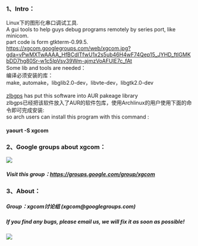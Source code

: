### 1、Intro： ###
Linux下的图形化串口调试工具.<br>
A gui tools to help guys debug programs remotely by series port, like minicom.<br>
part code is form gtkterm-0.99.5. <br>
<a href='https://xgcom.googlegroups.com/web/xgcom.jpg?gda=vPwMXTwAAAA_HfBCdITfwU1x2s5ub46H4wF74Qep15_JYHD_ftIGMKbDD7hg80Sr-w1c5IpVsv39Wm-ajmzVoAFUlE7c_fAt'>https://xgcom.googlegroups.com/web/xgcom.jpg?gda=vPwMXTwAAAA_HfBCdITfwU1x2s5ub46H4wF74Qep15_JYHD_ftIGMKbDD7hg80Sr-w1c5IpVsv39Wm-ajmzVoAFUlE7c_fAt</a><br>
Some lib and tools are needed：<br>
编译必须安装的库：<br>
make, automake，libglib2.0-dev，libvte-dev，libgtk2.0-dev<br><br>
<a href='http://code.google.com/u/zlbgps'>zlbgps</a> has put this software into AUR pakeage library <br>
zlbgps已经把该软件放入了AUR的软件包库，使用Archlinux的用户使用下面的命令即可完成安装:<br>
so arch users can install this program with this command :<br>
<h4>yaourt -S xgcom</h4>


<h3>2、Google groups about xgcom：</h3>
<img src='http://groups.google.com/intl/en/images/logos/groups_logo_sm.gif' />

<h5>Visit this group：<a href='https://groups.google.com/group/xgcom'>https://groups.google.com/group/xgcom</a></h5>

<h3>3、About：</h3>
<h5>Group：xgcom讨论组 (xgcom@googlegroups.com)</h5>
<h5>If you find any bugs, please email us, we will fix it as soon as possible!</h5>
<img src='http://zhwen.org/proj/XGCom.png' />